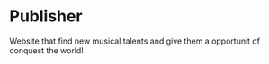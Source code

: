 # Publisher
Website that find new musical talents and give them a opportunit of conquest the world!
